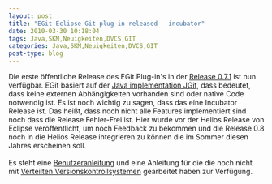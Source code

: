 ```yaml
---
layout: post
title: "EGit Eclipse Git plug-in released - incubator"
date: 2010-03-30 10:18:04
tags: Java,SKM,Neuigkeiten,DVCS,GIT
categories: Java,SKM,Neuigkeiten,DVCS,GIT
post-type: blog
---
```

Die erste öffentliche Release des EGit Plug-in's in der <a href="http://dev.eclipse.org/mhonarc/lists/egit-dev/msg01002.html">Release 0.7.1</a> ist nun verfügbar. EGit basiert auf der <a href="http://www.eclipse.org/jgit/">Java implementation JGit</a>, dass bedeutet, dass keine externen Abhängigkeiten vorhanden sind oder native Code notwendig ist. Es ist noch wichtig zu sagen, dass das eine Incubator Release ist. Das heißt, dass noch nicht alle Features implementiert sind noch dass die Release Fehler-Frei ist. Hier wurde vor der Helios Release von Eclipse veröffentlicht, um noch Feedback zu bekommen und die Release 0.8 noch in die Helios Release integrieren zu können die im Sommer diesen Jahres erscheinen soll.
<br/>
<br/>
Es steht eine <a href="http://wiki.eclipse.org/EGit/User_Guide">Benutzeranleitung</a> und eine Anleitung für die die noch nicht mit <a href="http://wiki.eclipse.org/EGit/Git_For_Eclipse_Users">Verteilten Versionskontrollsystemen</a> gearbeitet haben  zur Verfügung.
